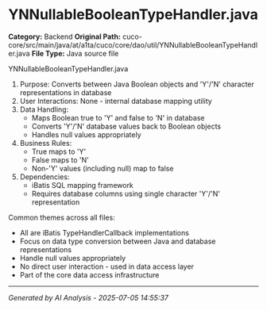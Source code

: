 # YNNullableBooleanTypeHandler.java

**Category:** Backend
**Original Path:** cuco-core/src/main/java/at/a1ta/cuco/core/dao/util/YNNullableBooleanTypeHandler.java
**File Type:** Java source file

YNNullableBooleanTypeHandler.java
1. Purpose: Converts between Java Boolean objects and 'Y'/'N' character representations in database
2. User Interactions: None - internal database mapping utility
3. Data Handling:
   - Maps Boolean true to 'Y' and false to 'N' in database
   - Converts 'Y'/'N' database values back to Boolean objects
   - Handles null values appropriately
4. Business Rules:
   - True maps to 'Y'
   - False maps to 'N'
   - Non-'Y' values (including null) map to false
5. Dependencies:
   - iBatis SQL mapping framework
   - Requires database columns using single character 'Y'/'N' representation

Common themes across all files:
- All are iBatis TypeHandlerCallback implementations
- Focus on data type conversion between Java and database representations
- Handle null values appropriately
- No direct user interaction - used in data access layer
- Part of the core data access infrastructure

---
*Generated by AI Analysis - 2025-07-05 14:55:37*

